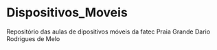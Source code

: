 # Dispositivos_Moveis
 Repositório das aulas de dipositivos móveis da fatec Praia Grande
Dario Rodrigues de Melo
